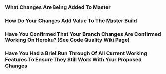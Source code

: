 ### What Changes Are Being Added To Master


### How Do Your Changes Add Value To The Master Build


### Have You Confirmed That Your Branch Changes Are Confirmed Working On Heroku? (See Code Quality Wiki Page)


### Have You Had a Brief Run Through Of All Current Working Features To Ensure They Still Work With Your Proposed Changes
